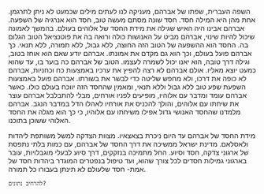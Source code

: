 


השפה העברית, שפתו של אברהם, מעניקה לנו לעתים מילים שכמעט לא ניתן לתרגמן.
 אחת מהן היא המילה חסד. חסד שונה מסתם מעשה טוב, חסד הוא אנרגיה של השפעה. אברהם אבינו היה האיש שגילה את מידת החסד של אלוהים בעולם.
 בהמשך לאמונה שיכול להיות שינוי, אברהם מביט על האנושות כולה ורואה בה את פוטנציאל הטוב הגלום בה. החסד הוא ההשפעה של הטוב הזה החוצה, ללא גבול, ללא תמורה, ללא תנאי. כך אברהם פועל בעולם, וכך הוא גם מקדם את אמונתו. אברהם יודע שאם הוא אוחז בטוב, וגילה דרך טובה, הוא יאנו יכול לשמרה לעצמו. הטוב של אברהם כה בוער בו, עד שהוא כמעט יוצא מאליו. אולם אברהם לא רצה להפיץ את ערכיו באמצעות כח וכחניות, אברהם לא כופה את דרכו, ולא מחפש שליטה כדי לבשר את בשורתו. אברהם פועל באמצעות השפעת שפע טוב ללא גבול וללא תנאי, ומאמין שהחסד הזה יווכח בעולם כולו.
 כאשר אברהם עומד ומדבר עם אלוהיו, מופיעים לפניו אורחים, מבלי להתבלבל אברהם עוצר את שיחתו עם אלוהים, והולך להכניס את אורחיו לאהלו הדל במדבר הנגב. אברהם מלמדנו שהחסד האנושי גדול אפילו משיחתו עם אלוהיו, כי כך הוא מגלה את החסד האלוהי ששוכן בתוכנו.

מידת החסד של אברהם עד היום ניכרת בצאצאיו. מצוות הצדקה למשל משותפת ליהדות ולאסלאם.
מדינת ישראל ממשיכה את דרך החסד של אברהם, עם כמות בלתי נתפסת של ארגוני צדקה, חסד וסיוע. החל מתמיכה בנזקקים, דרך סיוע לבעלי מוגבלויות, עובר בארגוני גמילות חסדים לכל צורך שהוא, ועד טיפול בנפטרים המוגדר ביהדות חסד של אמת- חסד שלעולם לא תינתן בעבורו כל תמורה.
	
	להרחיב נתונים?


